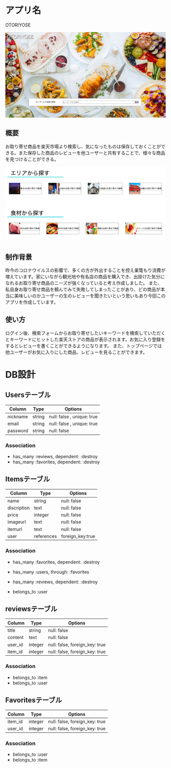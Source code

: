 # アプリ名
  OTORIYOSE

  ![sample1.jpg](https://github.com/naoya-uchiyama/app_otoriyose/blob/master/sample1.jpg)

## 概要
  お取り寄せ商品を楽天市場より検索し、気になったものは保存しておくことができる。また保存した商品のレビューを他ユーザーと共有することで、様々な商品を見つけることができる。

  ![sample2](https://github.com/naoya-uchiyama/app_otoriyose/blob/master/sample2.png)

## 制作背景
  昨今のコロナウイルスの影響で、多くの方が外出することを控え巣篭もり消費が増えています。家にいながら観光地や有名店の商品を購入でき、出掛けた気分になれるお取り寄せ商品のニーズが強くなっていると考え作成しました。  また、私自身お取り寄せ商品を頼んでみて失敗してしまったことがあり、どの商品が本当に美味しいのかユーザーの生のレビューを聞きたいという思いもあり今回このアプリを作成しています。

## 使い方
  ログイン後、検索フォームからお取り寄せしたいキーワードを検索していただくとキーワードにヒットした楽天ストアの商品が表示されます。お気に入り登録をするとレビューを書くことができるようになります。  また、トップページでは他ユーザーがお気に入りにした商品、レビューを見ることができます。


# DB設計

## Usersテーブル

|Column|Type|Options|
|------|----|-------|
|nickname|string|null: false , unique: true|
|email|string|null: false , unique: true|
|password|string|null: false|

### Association
- has_many :reviews, dependent: :destroy
- has_many :favorites, dependent: :destroy


## Itemsテーブル

|Column|Type|Options|
|------|----|-------|
|name|string|null: false|
|discription|text|null: false|
|price|integer|null: false|
|imageurl|text|null: false|
|itemurl|text|null: false|
|user|references|foreign_key:true|

### Association
- has_many :favorites, dependent: :destroy
- has_many :users, through: :favorites
- has_many :reviews, dependent: :destroy

- belongs_to :user


## reviewsテーブル
|Column|Type|Options|
|------|----|-------|
|title|string|null: false|
|content|text|null: false|
|user_id|integer|null: false, foreign_key: true|
|item_id|integer|null: false, foreign_key: true|

### Association
- belongs_to :item
- belongs_to :user


## Favoritesテーブル

|Column|Type|Options|
|------|----|-------|
|item_id|integer|null: false, foreign_key: true|
|user_id|integer|null: false, foreign_key: true|

### Association
- belongs_to :user
- belongs_to :item
